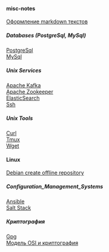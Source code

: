 #### misc-notes
[Оформление markdown текстов](./tools/markdown.txt)


##### Databases (PostgreSql, MySql)</br>
[PostgreSql](./databases/postgresql.md)</br>
[MySql](./databases/mysql.md)</br>

##### Unix Services </br>
[Apache Kafka](./unix_services/apache_kafka.md) </br>
[Apache Zookeeper](./unix_services/apache_zookeeper.md)</br>
[ElasticSearch](./unix_services/elasticsearch.md)</br>
[Ssh](./unix_services/ssh.md)</br>

##### Unix Tools
[Curl](./tools/curl.md)</br>
[Tmux](./tools/tmux.md) </br>
[Wget](./tools/wget.md)</br>


#### Linux </br>
[Debian create offline repository](./linux/debian_offline_repository.md) </br>

##### Configuration_Management_Systems </br>
[Ansible](./Configuration_Management_Systems/ansible.md) </br>
[Salt Stack](./Configuration_Management_Systems/SaltStack.md) </br>


##### Криптография </br>
[Gpg](./cryptography/gpg.md)</br>
[Модель OSI и криптография](./cryptography/osi_crypto.md)</br>
